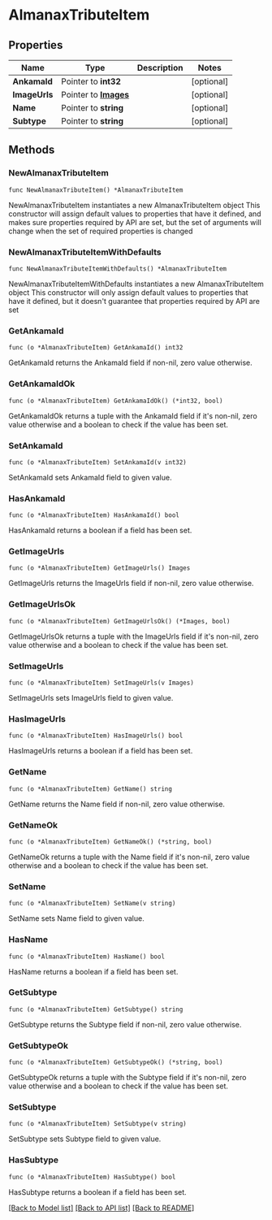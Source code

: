 # AlmanaxTributeItem

## Properties

Name | Type | Description | Notes
------------ | ------------- | ------------- | -------------
**AnkamaId** | Pointer to **int32** |  | [optional] 
**ImageUrls** | Pointer to [**Images**](Images.md) |  | [optional] 
**Name** | Pointer to **string** |  | [optional] 
**Subtype** | Pointer to **string** |  | [optional] 

## Methods

### NewAlmanaxTributeItem

`func NewAlmanaxTributeItem() *AlmanaxTributeItem`

NewAlmanaxTributeItem instantiates a new AlmanaxTributeItem object
This constructor will assign default values to properties that have it defined,
and makes sure properties required by API are set, but the set of arguments
will change when the set of required properties is changed

### NewAlmanaxTributeItemWithDefaults

`func NewAlmanaxTributeItemWithDefaults() *AlmanaxTributeItem`

NewAlmanaxTributeItemWithDefaults instantiates a new AlmanaxTributeItem object
This constructor will only assign default values to properties that have it defined,
but it doesn't guarantee that properties required by API are set

### GetAnkamaId

`func (o *AlmanaxTributeItem) GetAnkamaId() int32`

GetAnkamaId returns the AnkamaId field if non-nil, zero value otherwise.

### GetAnkamaIdOk

`func (o *AlmanaxTributeItem) GetAnkamaIdOk() (*int32, bool)`

GetAnkamaIdOk returns a tuple with the AnkamaId field if it's non-nil, zero value otherwise
and a boolean to check if the value has been set.

### SetAnkamaId

`func (o *AlmanaxTributeItem) SetAnkamaId(v int32)`

SetAnkamaId sets AnkamaId field to given value.

### HasAnkamaId

`func (o *AlmanaxTributeItem) HasAnkamaId() bool`

HasAnkamaId returns a boolean if a field has been set.

### GetImageUrls

`func (o *AlmanaxTributeItem) GetImageUrls() Images`

GetImageUrls returns the ImageUrls field if non-nil, zero value otherwise.

### GetImageUrlsOk

`func (o *AlmanaxTributeItem) GetImageUrlsOk() (*Images, bool)`

GetImageUrlsOk returns a tuple with the ImageUrls field if it's non-nil, zero value otherwise
and a boolean to check if the value has been set.

### SetImageUrls

`func (o *AlmanaxTributeItem) SetImageUrls(v Images)`

SetImageUrls sets ImageUrls field to given value.

### HasImageUrls

`func (o *AlmanaxTributeItem) HasImageUrls() bool`

HasImageUrls returns a boolean if a field has been set.

### GetName

`func (o *AlmanaxTributeItem) GetName() string`

GetName returns the Name field if non-nil, zero value otherwise.

### GetNameOk

`func (o *AlmanaxTributeItem) GetNameOk() (*string, bool)`

GetNameOk returns a tuple with the Name field if it's non-nil, zero value otherwise
and a boolean to check if the value has been set.

### SetName

`func (o *AlmanaxTributeItem) SetName(v string)`

SetName sets Name field to given value.

### HasName

`func (o *AlmanaxTributeItem) HasName() bool`

HasName returns a boolean if a field has been set.

### GetSubtype

`func (o *AlmanaxTributeItem) GetSubtype() string`

GetSubtype returns the Subtype field if non-nil, zero value otherwise.

### GetSubtypeOk

`func (o *AlmanaxTributeItem) GetSubtypeOk() (*string, bool)`

GetSubtypeOk returns a tuple with the Subtype field if it's non-nil, zero value otherwise
and a boolean to check if the value has been set.

### SetSubtype

`func (o *AlmanaxTributeItem) SetSubtype(v string)`

SetSubtype sets Subtype field to given value.

### HasSubtype

`func (o *AlmanaxTributeItem) HasSubtype() bool`

HasSubtype returns a boolean if a field has been set.


[[Back to Model list]](../README.md#documentation-for-models) [[Back to API list]](../README.md#documentation-for-api-endpoints) [[Back to README]](../README.md)


